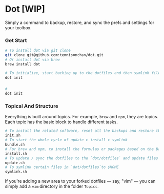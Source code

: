 # Dot [WIP]
Simply a command to backup, restore, and sync the prefs and settings for your toolbox.

### Get Start
```sh
# To install dot via git clone
git clone git@github.com:tennisonchan/dot.git
# Or install dot via brew
brew install dot

# To initialize, start backing up to the dotfiles and then symlink files to $HOME
dot init
```

###
```sh
#
dot init
```

### Topical And Structure
Everything is built around topics. For example, `brew` and `npm`, they are topics.
Each topic has the basic block to handle different tasks.
```sh
# To install the related software, reset all the backups and restore the dotfiles by running bundle
init.sh
# To start the whole cycle of update > install > symlink
bundle.sh
# For brew and npm, to install the formulas or packages based on the Brewfile and Npmfile
install.sh
# To update / sync the dotfiles to the `dot/dotfiles` and update files like Brewfile and Npmfile
update.sh
# To symlink certain files in `dot/dotfiles`to $HOME
symlink.sh
```

If you're adding a new area to your forked dotfiles — say, "vim" — you can simply add a `vim` directory in the folder `Topics`.
